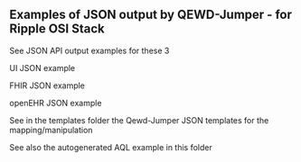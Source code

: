 ## Examples of JSON output by QEWD-Jumper  - for Ripple OSI Stack 

See JSON API output examples for these 3 

UI JSON example


FHIR JSON example


openEHR JSON example

See in the templates folder the Qewd-Jumper JSON templates for the mapping/manipulation 

See also the autogenerated AQL example in this folder
